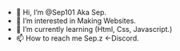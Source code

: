 - 👋 Hi, I’m @Sep101 Aka Sep.
- 👀 I’m interested in Making Websites.
- 🌱 I’m currently learning (Html, Css, Javascript.)
- 📫 How to reach me Sep.z <-Discord.


